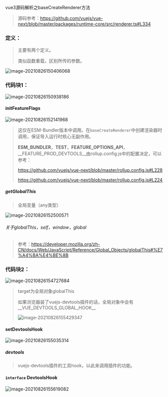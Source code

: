 vue3源码解析之baseCreateRenderer方法

> 源码参考：https://github.com/vuejs/vue-next/blob/master/packages/runtime-core/src/renderer.ts#L334

### 定义：

> 主要有两个定义。
>
> 类似函数重载，区别所传的参数。

![image-20210826150406068](https://tva1.sinaimg.cn/large/008i3skNgy1gtu7d6y8tuj616m0mc41d02.jpg)

### 代码块1：

![image-20210826150938186](https://tva1.sinaimg.cn/large/008i3skNgy1gtu7iyb0puj60pa0ecgma02.jpg)

#### initFeatureFlags

![image-20210826152141968](https://tva1.sinaimg.cn/large/008i3skNgy1gtu7vi6ocxj61ap0u0n1502.jpg)

> 这仅在ESM-Bundler版本中调用。在`baseCreateRenderer`中创建渲染器时调用，保证导入运行时核心无副作用。
>
> __ESM_BUNDLER__，__TEST__，__FEATURE_OPTIONS_API__，__FEATURE_PROD_DEVTOOLS__由rollup.config.js中的配置决定，可以参考：
>
> https://github.com/vuejs/vue-next/blob/master/rollup.config.js#L228
>
> https://github.com/vuejs/vue-next/blob/master/rollup.config.js#L224

##### getGlobalThis

> 全局变量（any类型）

![image-20210826152500571](https://tva1.sinaimg.cn/large/008i3skNgy1gtu7yy8a6xj60t00qc40d02.jpg)

###### 关于globalThis，self，window，global

> 参考：https://developer.mozilla.org/zh-CN/docs/Web/JavaScript/Reference/Global_Objects/globalThis#%E7%A4%BA%E4%BE%8B

### 代码块2：

![image-20210826154727684](https://tva1.sinaimg.cn/large/008i3skNgy1gtu8mbmz11j60zm0hcab902.jpg)

> target为全局对象globalThis
>
> 如果浏览器装了vuejs-devtools插件的话，全局对象中会有__VUE_DEVTOOLS_GLOBAL_HOOK__
>
> ![image-20210826155429347](https://tva1.sinaimg.cn/large/008i3skNgy1gtu8tm82n9j60oo0aw3zl02.jpg)

#### setDevtoolsHook

![image-20210826155035314](https://tva1.sinaimg.cn/large/008i3skNgy1gtu8pk68c3j60xe0fc75602.jpg)

##### devtools

> vuejs-devtools插件的工具hook，以此来调用插件的功能。

#### `interface`  DevtoolsHook

![image-20210826155619082](https://tva1.sinaimg.cn/large/008i3skNgy1gtu8vinbcaj60w20hcta502.jpg)
